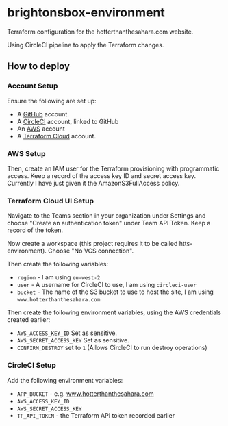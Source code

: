 # brightonsbox-environment

Terraform configuration for the hotterthanthesahara.com website.

Using CircleCI pipeline to apply the Terraform changes.

## How to deploy

### Account Setup

Ensure the following are set up:

 * A [GitHub](https://github.com/brightonsbox) account.
 * A [CircleCI](https://circleci.com/) account, linked to GitHub
 * An [AWS](https://aws.amazon.com/) account
 * A [Terraform Cloud](app.terraform.io) account.

### AWS Setup

Then, create an IAM user for the Terraform provisioning 
with programmatic access. Keep a record of the access 
key ID and secret access key. Currently I have just given 
it the AmazonS3FullAccess policy. 

### Terraform Cloud UI Setup 

Navigate to the Teams section in your organization under 
Settings and choose "Create an authentication token" under 
Team API Token. Keep a record of the token.

Now create a workspace (this project requires it to be 
called htts-environment). Choose "No VCS connection".

Then create the following variables:

 * `region` - I am using `eu-west-2`
 * `user` - A username for CircleCI to use, I am using `circleci-user`
 * `bucket` - The name of the S3 bucket to use to host the site, 
 I am using `www.hotterthanthesahara.com` 

Then create the following environment variables, using the
AWS credentials created earlier:

 * `AWS_ACCESS_KEY_ID` Set as sensitive.
 * `AWS_SECRET_ACCESS_KEY` Set as sensitive.
 * `CONFIRM_DESTROY` set to `1` (Allows CircleCI to run destroy operations)

### CircleCI Setup

Add the following environment variables:

 * `APP_BUCKET` - e.g. www.hotterthanthesahara.com
 * `AWS_ACCESS_KEY_ID`
 * `AWS_SECRET_ACCESS_KEY`
 * `TF_API_TOKEN` - the Terraform API token recorded earlier
